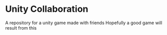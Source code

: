 # Unity Collaboration
A repository for a unity game made with friends
Hopefully a good game will result from this
